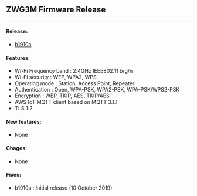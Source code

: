 ## ZWG3M Firmware Release
---


#### Release:

- [b1910a](https://github.com/ictk-solution-dev/amazon-iot-b1910a.git)


#### Features:

- Wi-Fi Frequency band : 2.4GHz IEEE802.11 b/g/n
- Wi-Fi security : WEP, WPA2, WPS
- Operating mode : Station, Access Point, Repeater
- Authentication : Open, WPA-PSK, WPA2-PSK, WPA-PSK/WPS2-PSK
- Encryption : WEP, TKIP, AES, TKIP/AES
- AWS IoT MQTT client based on MQTT 3.1.1
- TLS 1.2

#### New features:

- None

#### Chages:

- None

#### Fixes:

- b1910a : Initial release (10 October 2019)


